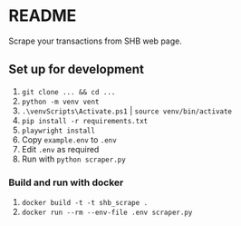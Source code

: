 # README

Scrape your transactions from SHB web page.

## Set up for development

1. `git clone ... && cd ...`
1. `python -m venv vent`
1. `.\venvScripts\Activate.ps1` | `source venv/bin/activate`
1. `pip install -r requirements.txt`
1. `playwright install`
1. Copy `example.env` to `.env`
1. Edit `.env` as required
1. Run with `python scraper.py`

### Build and run with docker

1. `docker build -t -t shb_scrape .`
1. `docker run --rm --env-file .env scraper.py`
